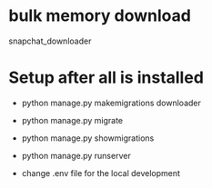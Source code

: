 # bulk memory download
snapchat_downloader

# Setup after all is installed
- python manage.py makemigrations downloader
- python manage.py migrate
- python manage.py showmigrations
- python manage.py runserver

- change .env file for the local development